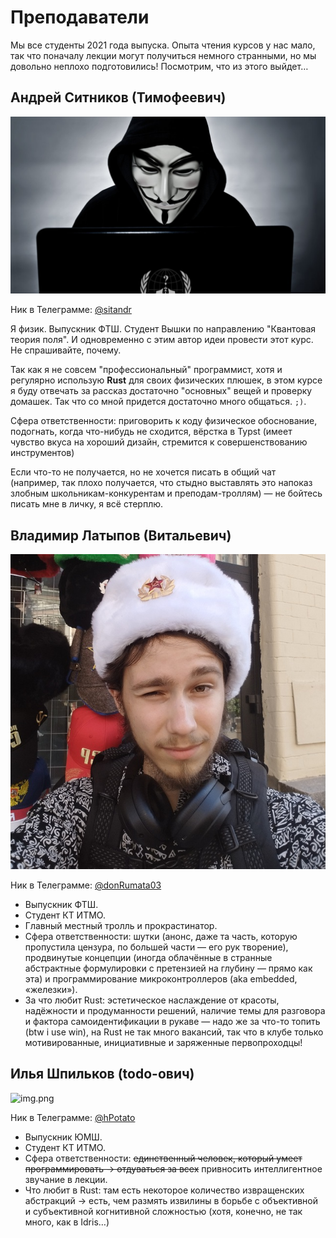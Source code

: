 # Преподаватели

Мы все студенты 2021 года выпуска. Опыта чтения курсов у нас мало,
так что поначалу лекции могут получиться немного странными, но мы довольно неплохо подготовились!
Посмотрим, что из этого выйдет…

## Андрей Ситников (Тимофеевич)

![img.png](img/andrew.png)

Ник в Телеграмме: [@sitandr](https://t.me/sitandr)

Я физик. Выпускник ФТШ. Студент Вышки по направлению "Квантовая теория поля". И одновременно с этим автор идеи провести этот курс. Не спрашивайте, почему. 

Так как я не совсем "профессиональный" программист, хотя и регулярно использую **Rust** для своих физических плюшек, в этом курсе я буду отвечать за рассказ достаточно "основных" вещей и проверку домашек. Так что со мной придется достаточно много общаться. `;)`.

Сфера ответственности: приговорить к коду физическое обоснование, подогнать, когда что-нибудь не сходится,
вёрстка в Typst (имеет чувство вкуса на хороший дизайн, стремится к совершенствованию инструментов)


Если что-то не получается, но не хочется писать в общий чат
(например, так плохо получается, что стыдно выставлять это напоказ злобным школьникам-конкурентам и преподам-троллям)
— не бойтесь писать мне в личку, я всё стерплю.

## Владимир Латыпов (Витальевич)

![img.png](img/vova.png)

Ник в Телеграмме: [@donRumata03](https://t.me/donRumata03)

- Выпускник ФТШ.
- Студент КТ ИТМО.
- Главный местный тролль и прокрастинатор.
- Сфера ответственности: шутки (анонс, даже та часть, которую пропустила цензура, по большей части — его рук творение),
продвинутые концепции (иногда облачённые в странные абстрактные формулировки с претензией на глубину — прямо как эта)
и программирование микроконтроллеров (aka embedded, «железки»).
- За что любит Rust: эстетическое наслаждение от красоты, надёжности и продуманности решений,
  наличие темы для разговора и фактора самоидентификации в рукаве — надо же за что-то топить (btw i use win),
  на Rust не так много вакансий, так что в клубе только мотивированные, инициативные и заряженные первопроходцы!

## Илья Шпильков (todo-ович)

![img.png](img/ilya.png)

Ник в Телеграмме: [@hPotato](https://t.me/@hPotato)


- Выпускник ЮМШ.
- Студент КТ ИТМО.
- Сфера ответственности: ~~единственный человек, который умеет программировать → отдуваться за всех~~ привносить интеллигентное звучание в лекции.
- Что любит в Rust: там есть некоторое количество извращенских абстракций → есть, чем размять извилины в борьбе с объективной и субъективной когнитивной сложностью (хотя, конечно, не так много, как в Idris…)


